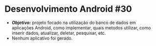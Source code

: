 # Desenvolvimento Android #30
   * ***Objetivo:*** projeto focado na utilização do banco de dados em aplicações Android, como implementar, quais metodos utilizar, como inserir dados, atualizar, deletar, pesquisar, etc.
   * Nenhum aplicativo foi gerado.
